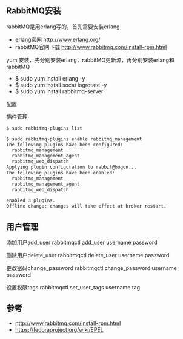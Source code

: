 RabbitMQ安装
---

rabbitMQ是用erlang写的，首先需要安装erlang

- erlang官网 http://www.erlang.org/
- rabbitMQ官网下载 http://www.rabbitmq.com/install-rpm.html

yum 安装，先分别安装erlang，rabbitMQ更新源，再分别安装erlang和rabbitMQ
- $ sudo yum install erlang -y
- $ sudo yum install socat logrotate  -y
- $ sudo yum install rabbitmq-server

配置

插件管理
```txt
$ sudo rabbitmq-plugins list

$ sudo rabbitmq-plugins enable rabbitmq_management
The following plugins have been configured:
  rabbitmq_management
  rabbitmq_management_agent
  rabbitmq_web_dispatch
Applying plugin configuration to rabbit@bogon...
The following plugins have been enabled:
  rabbitmq_management
  rabbitmq_management_agent
  rabbitmq_web_dispatch

enabled 3 plugins.
Offline change; changes will take effect at broker restart.


```

用户管理
---

添加用户add_user  rabbitmqctl add_user username password

删除用户delete_user  rabbitmqctl delete_user username password

更改密码change_password rabbitmqctl change_password username password

设置权限tags  rabbitmqctl set_user_tags username tag

参考
---

- http://www.rabbitmq.com/install-rpm.html
- https://fedoraproject.org/wiki/EPEL